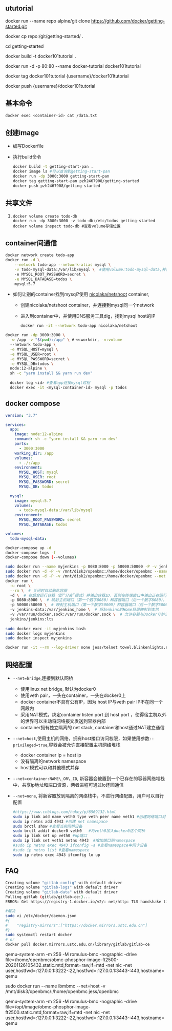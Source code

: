 ## ututorial

docker run --name repo alpine/git clone https://github.com/docker/getting-started.git

docker cp repo:/git/getting-started/ .

cd getting-started

docker build -t docker101tutorial .

docker run -d -p 80:80 --name docker-tutorial docker101tutorial

docker tag docker101tutorial {username}/docker101tutorial

docker push {username}/docker101tutorial



## 基本命令

```bash
docker exec <container-id> cat /data.txt
```

## 创建image

* 编写Dockerfile

* 执行build命令

  ``` bash
  docker build -t getting-start-pan .
  docker image ls #可以查询到getting-start-pan
  docker run -dp 3000:3000 getting-start-pan
  docker tag getting-start-pan pzh2467908/getting-started
  docker push pzh2467908/getting-started
  ```



## 共享文件

1. ```
   docker volume create todo-db
   docker run -dp 3000:3000 -v todo-db:/etc/todos getting-started
   docker volume inspect todo-db #查看volume存储位置
   ```

## container间通信

```bash
docker network create todo-app
docker run -d \
    --network todo-app --network-alias mysql \
    -v todo-mysql-data:/var/lib/mysql \  #使用volume:todo-mysql-data,并挂载到/var/lib/mysql；类似docker volume create
    -e MYSQL_ROOT_PASSWORD=secret \
    -e MYSQL_DATABASE=todos \
    mysql:5.7
```

* 如何让别的container找到mysql?使用 [nicolaka/netshoot](https://github.com/nicolaka/netshoot) container,

  * 创建nicolaka/netshoot container，并连接到mysql同一个network

  * 进入到container中，并使用DNS服务工具dig，找到mysql host的IP

    ``` bash
    docker run -it --network todo-app nicolaka/netshoot
    ```

``` bash
docker run -dp 3000:3000 \
  -w /app -v "$(pwd):/app" \ #-w:workdir, -v:volume
  --network todo-app \
  -e MYSQL_HOST=mysql \
  -e MYSQL_USER=root \
  -e MYSQL_PASSWORD=secret \
  -e MYSQL_DB=todos \
  node:12-alpine \
  sh -c "yarn install && yarn run dev"
  
  docker log <id> #查看app连接mysql过程
  docker exec -it <mysql-container-id> mysql -p todos
```



## docker compose

``` yaml
version: "3.7"

services:
  app:
    image: node:12-alpine
    command: sh -c "yarn install && yarn run dev"
    ports:
      - 3000:3000
    working_dir: /app
    volumes:
      - ./:/app
    environment:
      MYSQL_HOST: mysql
      MYSQL_USER: root
      MYSQL_PASSWORD: secret
      MYSQL_DB: todos

  mysql:
    image: mysql:5.7
    volumes:
      - todo-mysql-data:/var/lib/mysql
    environment: 
      MYSQL_ROOT_PASSWORD: secret
      MYSQL_DATABASE: todos

volumes:
  todo-mysql-data:
```

``` bash
docker-compose up -d
docker-compose logs -f
docker-compose down (--volumes)
```

```bash
sudo docker run --name myjenkins -p 8080:8080 -p 50000:50000 -P -v jenkins_data:/var/jenkins_home jenkins/jenkins:lts
sudo docker run -d -P -v /mnt/disk3/openbmc:/home/docker/openbmc --name openbmc bradchou/ubuntu:openbmc #docker:docker
sudo docker run -d -P -v /mnt/disk2/openbmc:/home/docker/openbmc --net host --hostname ft625 --name openbmc bradchou/ubuntu:openbmc
docker run \
  -u root \
  --rm \  # 关闭时自动删此容器
  -d \  # 在后台运行容器（即“分离”模式）并输出容器ID，否则在终端窗口中输出正在运行的此容器的Docker日志
  -p 8080:8080 \  # 映射主机端口（第一个数字8080）和容器端口（后一个数字8080），用于HTTP访问
  -p 50000:50000 \  # 映射主机端口（第一个数字50000）和容器端口（后一个数字50000），用于连接Agent
  -v jenkins-data:/var/jenkins_home \  # 将Jenkins的Home目录映射到本地
  -v /var/run/docker.sock:/var/run/docker.sock \  # 允许容器与Docker守护进程通信
  jenkins/jenkins:lts
 
sudo docker exec -it myjenkins bash
sudo docker logs myjenkins
sudo docker inspect myjenkins
```

``` bash
docker run -it --rm --log-driver none jess/telnet towel.blinkenlights.nl
```

## 网络配置

* `--net=bridge`,连接到默认网桥

  * 使用linux net bridge, 默认为docker0
  * 使用veth pair，一头在container，一头在docker0上
  * docker container不具有公有IP，因为 host IP与veth pair IP不在同一个网段内
  * 采用NAT模式，绑定container listen port 到 host port ，使得宿主机以外的世界可以主动将网络报文发送到容器内部
  * container拥有独立隔离的 net stack, container和host通过NAT建立通信

* `--net=host`,使用主机的网络，拥有host接口访问权限，如果使用参数`--privileged=true`,容器会被允许直接配置主机网络堆栈

  * docker container ip = host ip
  * 没有隔离的network namespace
  * host模式可以和其他模式并存

* `--net=container:NAME\_OR\_ID`, 新容器会被置到一个已存在的容器网络堆栈中，共享ip地址和端口资源，两者进程可通过lo还回通信

* `--net=none`, 将新容器放到隔离的网络栈中，不进行网络配置，用户可以自行配置

  ``` bash
  #https://www.cnblogs.com/hukey/p/6569132.html
  sudo ip link add name veth0 type veth peer name veth1 #创建网络端口对
  sudo ip netns add 4943 #创建 net namespace
  sudo brctl show #查看当前网桥设备
  sudo brctl addif docker0 veth0   #将veth0加入docker0这个网桥 
  sudo ip link set up veth0 #up端口
  sudo ip link set veth1 netns 4943  #增加端口到namespace 
  #sudo ip netns exec 4943 ifconfig -a #查看namespace中网卡设备
  #sudo ip netns list #查看namespace
  sudo ip netns exec 4943 ifconfig lo up 
  ```

  

## FAQ

``` BASH
Creating volume "gitlab-config" with default driver
Creating volume "gitlab-logs" with default driver
Creating volume "gitlab-data" with default driver
Pulling gitlab (gitlab/gitlab-ce:)...
ERROR: Get https://registry-1.docker.io/v2/: net/http: TLS handshake timeout
```

```bash
#解决
sudo vi /etc/docker/daemon.json
#{
#    "registry-mirrors":["https://docker.mirrors.ustc.edu.cn"]
#}
sudo systemctl restart docker
# or
docker pull docker.mirrors.ustc.edu.cn/library/gitlab/gitlab-ce
```

qemu-system-arm -m 256 -M romulus-bmc -nographic -drive file=/home/openbmc/obmc-phosphor-image-ft2500-20201126105432.static.mtd,format=raw,if=mtd -net nic -net user,hostfwd=:127.0.0.1:3222-:22,hostfwd=:127.0.0.1:3443-:443,hostname=qemu

sudo docker run --name ibmbmc --net=host  -v /mnt/disk3/openbmc/:/home/openbmc jess/openbmc

qemu-system-arm -m 256 -M romulus-bmc -nographic -drive file=/opt/image/obmc-phosphor-image-ft2500.static.mtd,format=raw,if=mtd -net nic -net user,hostfwd=:127.0.0.1:3222-:22,hostfwd=:127.0.0.1:3443-:443,hostname=qemu
